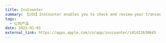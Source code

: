 ```yaml
---
title: InsCounter
summary: 【iOS】InsCounter enables you to check and review your transactions anywhere
tags:
  - 公司产品
date: 2022-01-01
external_link: https://apps.apple.com/cn/app/inscounter/id1422630645
---
```


